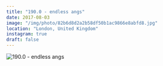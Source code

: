 ```yaml
---
title: "190.0 - endless angs"
date: 2017-08-03
image: "/img/photo/82b6d8d2a2b58df50b1ac9866e8abfd8.jpg"
location: "London, United Kingdom"
instagram: true
draft: false
---
```


![190.0 - endless angs](/img/photo/82b6d8d2a2b58df50b1ac9866e8abfd8.jpg)
